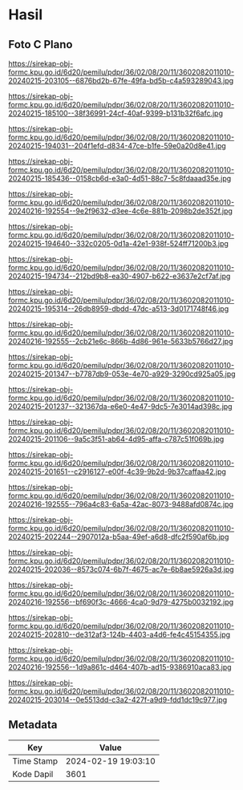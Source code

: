 # Hasil

## Foto C Plano

https://sirekap-obj-formc.kpu.go.id/6d20/pemilu/pdpr/36/02/08/20/11/3602082011010-20240215-203105--6876bd2b-67fe-49fa-bd5b-c4a593289043.jpg

https://sirekap-obj-formc.kpu.go.id/6d20/pemilu/pdpr/36/02/08/20/11/3602082011010-20240215-185100--38f36991-24cf-40af-9399-b131b32f6afc.jpg

https://sirekap-obj-formc.kpu.go.id/6d20/pemilu/pdpr/36/02/08/20/11/3602082011010-20240215-194031--204f1efd-d834-47ce-b1fe-59e0a20d8e41.jpg

https://sirekap-obj-formc.kpu.go.id/6d20/pemilu/pdpr/36/02/08/20/11/3602082011010-20240215-185436--0158cb6d-e3a0-4d51-88c7-5c8fdaaad35e.jpg

https://sirekap-obj-formc.kpu.go.id/6d20/pemilu/pdpr/36/02/08/20/11/3602082011010-20240216-192554--9e2f9632-d3ee-4c6e-881b-2098b2de352f.jpg

https://sirekap-obj-formc.kpu.go.id/6d20/pemilu/pdpr/36/02/08/20/11/3602082011010-20240215-194640--332c0205-0d1a-42e1-938f-524ff71200b3.jpg

https://sirekap-obj-formc.kpu.go.id/6d20/pemilu/pdpr/36/02/08/20/11/3602082011010-20240215-194734--212bd9b8-ea30-4907-b622-e3637e2cf7af.jpg

https://sirekap-obj-formc.kpu.go.id/6d20/pemilu/pdpr/36/02/08/20/11/3602082011010-20240215-195314--26db8959-dbdd-47dc-a513-3d0171748f46.jpg

https://sirekap-obj-formc.kpu.go.id/6d20/pemilu/pdpr/36/02/08/20/11/3602082011010-20240216-192555--2cb21e6c-866b-4d86-961e-5633b5766d27.jpg

https://sirekap-obj-formc.kpu.go.id/6d20/pemilu/pdpr/36/02/08/20/11/3602082011010-20240215-201347--b7787db9-053e-4e70-a929-3290cd925a05.jpg

https://sirekap-obj-formc.kpu.go.id/6d20/pemilu/pdpr/36/02/08/20/11/3602082011010-20240215-201237--321367da-e6e0-4e47-9dc5-7e3014ad398c.jpg

https://sirekap-obj-formc.kpu.go.id/6d20/pemilu/pdpr/36/02/08/20/11/3602082011010-20240215-201106--9a5c3f51-ab64-4d95-affa-c787c51f069b.jpg

https://sirekap-obj-formc.kpu.go.id/6d20/pemilu/pdpr/36/02/08/20/11/3602082011010-20240215-201651--c2916127-e00f-4c39-9b2d-9b37caffaa42.jpg

https://sirekap-obj-formc.kpu.go.id/6d20/pemilu/pdpr/36/02/08/20/11/3602082011010-20240216-192555--796a4c83-6a5a-42ac-8073-9488afd0874c.jpg

https://sirekap-obj-formc.kpu.go.id/6d20/pemilu/pdpr/36/02/08/20/11/3602082011010-20240215-202244--2907012a-b5aa-49ef-a6d8-dfc2f590af6b.jpg

https://sirekap-obj-formc.kpu.go.id/6d20/pemilu/pdpr/36/02/08/20/11/3602082011010-20240215-202036--8573c074-6b7f-4675-ac7e-6b8ae5926a3d.jpg

https://sirekap-obj-formc.kpu.go.id/6d20/pemilu/pdpr/36/02/08/20/11/3602082011010-20240216-192556--bf690f3c-4666-4ca0-9d79-4275b0032192.jpg

https://sirekap-obj-formc.kpu.go.id/6d20/pemilu/pdpr/36/02/08/20/11/3602082011010-20240215-202810--de312af3-124b-4403-a4d6-fe4c45154355.jpg

https://sirekap-obj-formc.kpu.go.id/6d20/pemilu/pdpr/36/02/08/20/11/3602082011010-20240216-192556--1d9a861c-d464-407b-ad15-9386910aca83.jpg

https://sirekap-obj-formc.kpu.go.id/6d20/pemilu/pdpr/36/02/08/20/11/3602082011010-20240215-203014--0e5513dd-c3a2-427f-a9d9-fdd1dc19c977.jpg


## Metadata

| Key        | Value               |
| ---------- | ------------------- |
| Time Stamp | 2024-02-19 19:03:10 |
| Kode Dapil | 3601                |



